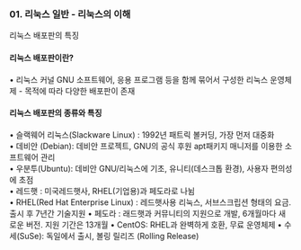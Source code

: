 ### 01. 리눅스 일반 - 리눅스의 이해

리눅스 배포판의 특징
#### 리눅스 배포판이란?
• 리눅스 커널 GNU 소프트웨어, 응용 프로그램 등을 함께 묶어서 구성한 리눅스 운영체제 - 목적에 따라 다양한 배포판이 존재
#### 리눅스 배포판의 종류와 특징
• 슬랙웨어 리눅스(Slackware Linux) : 1992년 패트릭 볼커딩, 가장 먼저 대중화  
• 데비안 (Debian): 데비안 프로젝트, GNU의 공식 후원 apt패키지 매니저를 이용한 소프트웨어 관리  
• 우분투(Ubuntu): 데비안 GNU/리눅스에 기초, 유니티(데스크톱 환경), 사용자 편의성에 초점  
• 레드햇 : 미국레드햇사, RHEL(기업용)과 페도라로 나뉨  
• RHEL(Red Hat Enterprise Linux) : 레드햇사용 리눅스, 서브스크립션 형태의 요금. 출시 후 7년간 기술지원
• 페도라 : 래드햇과 커뮤니티의 지원으로 개발, 6개월마다 새로운 버전. 지원 기간은 13개월
• CentOS: RHEL과 완벽하게 호환, 무료 운영체제
• 수세(SuSe): 독일에서 출시, 볼링 릴리즈 (Rolling Release)

